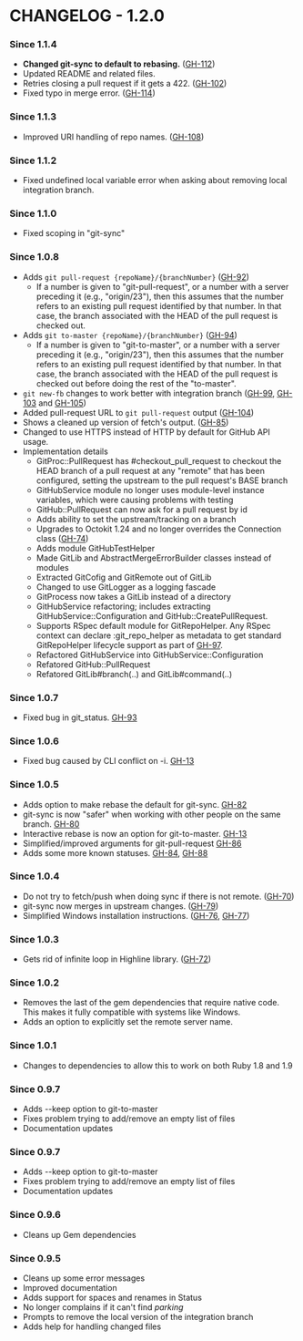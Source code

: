 # CHANGELOG - 1.2.0 #

### Since 1.1.4 ###

* **Changed git-sync to default to rebasing.** ([GH-112](https://github.com/jdigger/git-process/issues/112))
* Updated README and related files.
* Retries closing a pull request if it gets a 422. ([GH-102](https://github.com/jdigger/git-process/issues/102))
* Fixed typo in merge error. ([GH-114](https://github.com/jdigger/git-process/issues/114))

### Since 1.1.3 ###

* Improved URI handling of repo names. ([GH-108](https://github.com/jdigger/git-process/issues/108))

### Since 1.1.2 ###

* Fixed undefined local variable error when asking about removing local integration branch.

### Since 1.1.0 ###

* Fixed scoping in "git-sync"

### Since 1.0.8 ###

* Adds `git pull-request {repoName}/{branchNumber}` ([GH-92](https://github.com/jdigger/git-process/issues/92))
    * If a number is given to "git-pull-request", or a number with a server preceding it (e.g., "origin/23"), then
      this assumes that the number refers to an existing pull request identified by that number. In that case, the
      branch associated with the HEAD of the pull request is checked out.
* Adds `git to-master {repoName}/{branchNumber}` ([GH-94](https://github.com/jdigger/git-process/issues/94))
    * If a number is given to "git-to-master", or a number with a server preceding it (e.g., "origin/23"), then
      this assumes that the number refers to an existing pull request identified by that number. In that case, the
      branch associated with the HEAD of the pull request is checked out before doing the rest of the "to-master".
* `git new-fb` changes to work better with integration branch ([GH-99](https://github.com/jdigger/git-process/issues/99),
  [GH-103](https://github.com/jdigger/git-process/issues/103) and [GH-105](https://github.com/jdigger/git-process/issues/105))
* Added pull-request URL to `git pull-request` output ([GH-104](https://github.com/jdigger/git-process/issues/104))
* Shows a cleaned up version of fetch's output. ([GH-85](https://github.com/jdigger/git-process/issues/85))
* Changed to use HTTPS instead of HTTP by default for GitHub API usage.
* Implementation details
    * GitProc::PullRequest has #checkout_pull_request to checkout the HEAD branch of a pull request at any "remote"
      that has been configured, setting the upstream to the pull request's BASE branch
    * GitHubService module no longer uses module-level instance variables, which were causing problems with testing
    * GitHub::PullRequest can now ask for a pull request by id
    * Adds ability to set the upstream/tracking on a branch
    * Upgrades to Octokit 1.24 and no longer overrides the Connection class
      ([GH-74](https://github.com/jdigger/git-process/issues/74))
    * Adds module GitHubTestHelper
    * Made GitLib and AbstractMergeErrorBuilder classes instead of modules
    * Extracted GitCofig and GitRemote out of GitLib
    * Changed to use GitLogger as a logging fascade
    * GitProcess now takes a GitLib instead of a directory
    * GitHubService refactoring; includes extracting GitHubService::Configuration and GitHub::CreatePullRequest.
    * Supports RSpec default module for GitRepoHelper. Any RSpec context can declare :git_repo_helper as metadata to get
      standard GitRepoHelper lifecycle support as part of [GH-97](https://github.com/jdigger/git-process/issues/97).
    * Refactored GitHubService into GitHubService::Configuration
    * Refatored GitHub::PullRequest
    * Refatored GitLib#branch(..) and GitLib#command(..)

### Since 1.0.7 ###

* Fixed bug in git_status. [GH-93](https://github.com/jdigger/git-process/issues/93)

### Since 1.0.6 ###

* Fixed bug caused by CLI conflict on -i. [GH-13](https://github.com/jdigger/git-process/issues/13)

### Since 1.0.5 ###

* Adds option to make rebase the default for git-sync. [GH-82](https://github.com/jdigger/git-process/issues/82)
* git-sync is now "safer" when working with other people on the same branch. [GH-80](https://github.com/jdigger/git-process/issues/80)
* Interactive rebase is now an option for git-to-master. [GH-13](https://github.com/jdigger/git-process/issues/13)
* Simplified/improved arguments for git-pull-request [GH-86](https://github.com/jdigger/git-process/issues/86)
* Adds some more known statuses. [GH-84](https://github.com/jdigger/git-process/issues/84), [GH-88](https://github.com/jdigger/git-process/issues/88)

### Since 1.0.4 ###

* Do not try to fetch/push when doing sync if there is not remote. ([GH-70](https://github.com/jdigger/git-process/issues/70))
* git-sync now merges in upstream changes. ([GH-79](https://github.com/jdigger/git-process/issues/79))
* Simplified Windows installation instructions. ([GH-76](https://github.com/jdigger/git-process/issues/76),
  [GH-77](https://github.com/jdigger/git-process/issues/77))

### Since 1.0.3 ###

* Gets rid of infinite loop in Highline library. ([GH-72](https://github.com/jdigger/git-process/issues/72))

### Since 1.0.2 ###

* Removes the last of the gem dependencies that require native code. This makes it fully compatible
  with systems like Windows.
* Adds an option to explicitly set the remote server name.

### Since 1.0.1 ###

* Changes to dependencies to allow this to work on both Ruby 1.8 and 1.9

### Since 0.9.7 ###

* Adds --keep option to git-to-master
* Fixes problem trying to add/remove an empty list of files
* Documentation updates

### Since 0.9.7 ###

* Adds --keep option to git-to-master
* Fixes problem trying to add/remove an empty list of files
* Documentation updates

### Since 0.9.6 ###

* Cleans up Gem dependencies

### Since 0.9.5 ###

* Cleans up some error messages
* Improved documentation
* Adds support for spaces and renames in Status
* No longer complains if it can't find _parking_
* Prompts to remove the local version of the integration branch
* Adds help for handling changed files
